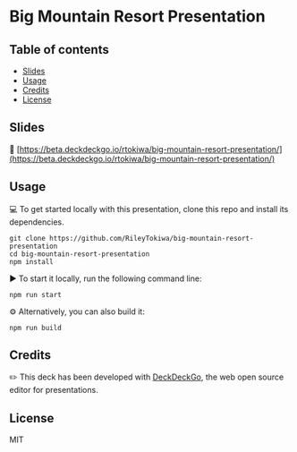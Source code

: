 # Big Mountain Resort Presentation

 

## Table of contents

- [Slides](#slides)
- [Usage](#usage)
- [Credits](#credits)
- [License](#license)

## Slides

🔗 [https://beta.deckdeckgo.io/rtokiwa/big-mountain-resort-presentation/](https://beta.deckdeckgo.io/rtokiwa/big-mountain-resort-presentation/)

## Usage

💻 To get started locally with this presentation, clone this repo and install its dependencies.

```
git clone https://github.com/RileyTokiwa/big-mountain-resort-presentation
cd big-mountain-resort-presentation
npm install
```

▶️ To start it locally, run the following command line:

```
npm run start
```

⚙️ Alternatively, you can also build it:

```
npm run build
```

## Credits

✏️ This deck has been developed with [DeckDeckGo], the web open source editor for presentations.

## License

MIT

[DeckDeckGo]: https://deckdeckgo.com
